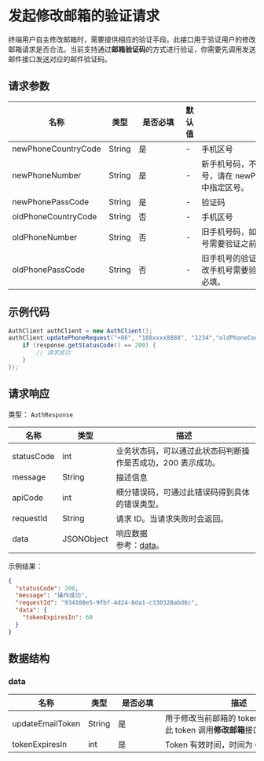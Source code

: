 # 发起修改邮箱的验证请求

<LastUpdated />

终端用户自主修改邮箱时，需要提供相应的验证手段。此接口用于验证用户的修改邮箱请求是否合法。当前支持通过**邮箱验证码**的方式进行验证，你需要先调用发送邮件接口发送对应的邮件验证码。

## 请求参数

| 名称 | 类型 | <div style="width:80px">是否必填</div> | 默认值 | <div style="width:300px">描述</div> | <div style="width:200px"></div>示例值</div> |
| ---- | ---- | ---- | ---- | ---- | ---- |
| newPhoneCountryCode | String | 是 | - | 手机区号 | `+86` |
| newPhoneNumber | String | 是 | - | 新手机号码，不带区号。如果是国外手机号，请在 newPhoneCountryCode 参数中指定区号。 | `188xxxx8888` |
| newPhonePassCode | String | 是 | - | 验证码 | `1234` |
| oldPhoneCountryCode | String | 否 | - | 手机区号 |  |
| oldPhoneNumber | String | 否 | - | 旧手机号码，如果用户池开启了修改手机号需要验证之前的手机号，此参数必填。 |  |
| oldPhonePassCode | String | 否 | - | 旧手机号的验证码，如果用户池开启了修改手机号需要验证之前的手机号，此参数必填。 |  |


## 示例代码
```java
AuthClient authClient = new AuthClient();
authClient.updatePhoneRequest("+86", "188xxxx8888", "1234","oldPhoneCountryCode", "oldPhoneNumber", "oldPhonePassCode", (AuthCallback) response -> {
    if (response.getStatusCode() == 200) {
        // 请求成功
    }
});
```


## 请求响应

类型： `AuthResponse`

| 名称       | 类型       | 描述                                                         |
| ---------- | ---------- | ------------------------------------------------------------ |
| statusCode | int        | 业务状态码，可以通过此状态码判断操作是否成功，200 表示成功。 |
| message    | String     | 描述信息                                                     |
| apiCode    | int        | 细分错误码，可通过此错误码得到具体的错误类型。               |
| requestId  | String     | 请求 ID。当请求失败时会返回。                                |
| data       | JSONObject | 响应数据<br/>参考：<a href="#data">data</a>。                |



示例结果：

```json
{
  "statusCode": 200,
  "message": "操作成功",
  "requestId": "934108e5-9fbf-4d24-8da1-c330328abd6c",
  "data": {
    "tokenExpiresIn": 60
  }
}
```

## 数据结构


### <a id="data"></a> data

| 名称 | 类型 | <div style="width:80px">是否必填</div> | <div style="width:300px">描述</div> | <div style="width:200px">示例值</div> |
| ---- |  ---- | ---- | ---- | ---- |
| updateEmailToken | String | 是 | 用于修改当前邮箱的 token，你需要使用此 token 调用**修改邮箱**接口。   |  |
| tokenExpiresIn | int | 是 | Token 有效时间，时间为 60 秒。   |  `60` |

